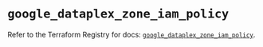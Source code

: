 # `google_dataplex_zone_iam_policy`

Refer to the Terraform Registry for docs: [`google_dataplex_zone_iam_policy`](https://registry.terraform.io/providers/hashicorp/google/5.42.0/docs/resources/dataplex_zone_iam_policy).
